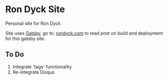 # Ron Dyck Site
Personal site for Ron Dyck

Site uses [Gatsby](https://www.gatsbyjs.org), go to: [rondyck.com](https://rondyck.com/2018-01-18-build-and-deploying-gatsby-site/) to read post on build and deployment for this gatsby site.

## To Do
1. Integrate 'tags' functionality
2. Re-integrate Disqus